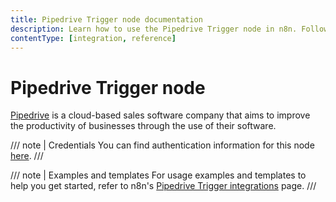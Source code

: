 ```yaml
---
title: Pipedrive Trigger node documentation
description: Learn how to use the Pipedrive Trigger node in n8n. Follow technical documentation to integrate Pipedrive Trigger node into your workflows.
contentType: [integration, reference]
---
```


# Pipedrive Trigger node

[Pipedrive](https://www.pipedrive.com/) is a cloud-based sales software company that aims to improve the productivity of businesses through the use of their software.

/// note | Credentials
You can find authentication information for this node [here](/integrations/builtin/credentials/pipedrive.md).
///

///  note  | Examples and templates
For usage examples and templates to help you get started, refer to n8n's [Pipedrive Trigger integrations](https://n8n.io/integrations/pipedrive-trigger/) page.
///
